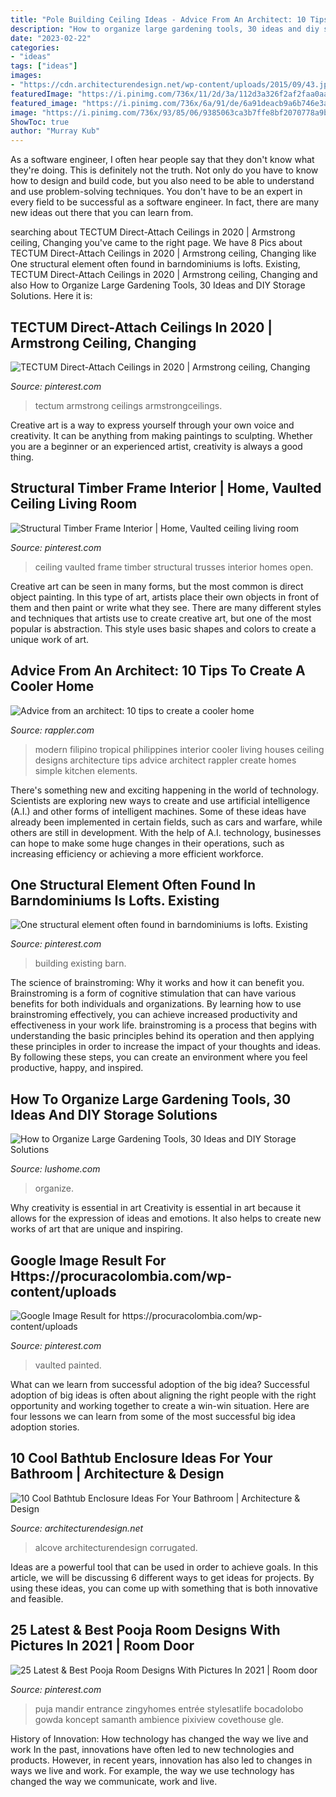 ```yaml
---
title: "Pole Building Ceiling Ideas - Advice From An Architect: 10 Tips To Create A Cooler Home"
description: "How to organize large gardening tools, 30 ideas and diy storage solutions"
date: "2023-02-22"
categories:
- "ideas"
tags: ["ideas"]
images:
- "https://cdn.architecturendesign.net/wp-content/uploads/2015/09/43.jpg"
featuredImage: "https://i.pinimg.com/736x/11/2d/3a/112d3a326f2af2faa0aa2b5b115694b7.jpg"
featured_image: "https://i.pinimg.com/736x/6a/91/de/6a91deacb9a6b746e3a6be74caaefce2.jpg"
image: "https://i.pinimg.com/736x/93/85/06/9385063ca3b7ffe8bf2070778a9b22ce.jpg"
ShowToc: true
author: "Murray Kub"
---
```



As a software engineer, I often hear people say that they don't know what they're doing. This is definitely not the truth. Not only do you have to know how to design and build code, but you also need to be able to understand and use problem-solving techniques. You don't have to be an expert in every field to be successful as a software engineer. In fact, there are many new ideas out there that you can learn from.

	

		
searching about TECTUM Direct-Attach Ceilings in 2020 | Armstrong ceiling, Changing you've came to the right page. We have 8 Pics about TECTUM Direct-Attach Ceilings in 2020 | Armstrong ceiling, Changing like One structural element often found in barndominiums is lofts. Existing, TECTUM Direct-Attach Ceilings in 2020 | Armstrong ceiling, Changing and also How to Organize Large Gardening Tools, 30 Ideas and DIY Storage Solutions. Here it is:
		
    
## TECTUM Direct-Attach Ceilings In 2020 | Armstrong Ceiling, Changing

<img loading=lazy src="https://i.pinimg.com/736x/93/85/06/9385063ca3b7ffe8bf2070778a9b22ce.jpg" onerror="this.onerror=null;this.src='https://tse2.mm.bing.net/th?id=OIP.rtHx_BhKhA5IOysCrMOGZgHaE8&amp;pid=15.1';" alt="TECTUM Direct-Attach Ceilings in 2020 | Armstrong ceiling, Changing">

_Source: pinterest.com_

>tectum armstrong ceilings armstrongceilings. 

	

Creative art is a way to express yourself through your own voice and creativity. It can be anything from making paintings to sculpting. Whether you are a beginner or an experienced artist, creativity is always a good thing.

    
## Structural Timber Frame Interior | Home, Vaulted Ceiling Living Room

<img loading=lazy src="https://i.pinimg.com/736x/11/2d/3a/112d3a326f2af2faa0aa2b5b115694b7.jpg" onerror="this.onerror=null;this.src='https://tse2.mm.bing.net/th?id=OIP.-TmW_H37aopjlaRbk-45YQHaLF&amp;pid=15.1';" alt="Structural Timber Frame Interior | Home, Vaulted ceiling living room">

_Source: pinterest.com_

>ceiling vaulted frame timber structural trusses interior homes open. 

	

Creative art can be seen in many forms, but the most common is direct object painting. In this type of art, artists place their own objects in front of them and then paint or write what they see. There are many different styles and techniques that artists use to create creative art, but one of the most popular is abstraction. This style uses basic shapes and colors to create a unique work of art.

    
## Advice From An Architect: 10 Tips To Create A Cooler Home

<img loading=lazy src="https://assets.rappler.com/1B37BC229AEF4A30A2233F5185196164/img/D76470A219B04640BBFE967A5A344423/20160211-Cooler_Homes-004.jpg" onerror="this.onerror=null;this.src='https://tse4.mm.bing.net/th?id=OIP.0gxLa_hHFX7N8zKPUcQhfQHaLH&amp;pid=15.1';" alt="Advice from an architect: 10 tips to create a cooler home">

_Source: rappler.com_

>modern filipino tropical philippines interior cooler living houses ceiling designs architecture tips advice architect rappler create homes simple kitchen elements. 

	

There's something new and exciting happening in the world of technology. Scientists are exploring new ways to create and use artificial intelligence (A.I.) and other forms of intelligent machines. Some of these ideas have already been implemented in certain fields, such as cars and warfare, while others are still in development. With the help of A.I. technology, businesses can hope to make some huge changes in their operations, such as increasing efficiency or achieving a more efficient workforce.

    
## One Structural Element Often Found In Barndominiums Is Lofts. Existing

<img loading=lazy src="https://i.pinimg.com/736x/6a/91/de/6a91deacb9a6b746e3a6be74caaefce2.jpg" onerror="this.onerror=null;this.src='https://tse2.mm.bing.net/th?id=OIP.t2tU3jKUjsPge4p3WJS2igHaLG&amp;pid=15.1';" alt="One structural element often found in barndominiums is lofts. Existing">

_Source: pinterest.com_

>building existing barn. 

	

The science of brainstroming: Why it works and how it can benefit you.
Brainstroming is a form of cognitive stimulation that can have various benefits for both individuals and organizations. By learning how to use brainstroming effectively, you can achieve increased productivity and effectiveness in your work life. brainstroming is a process that begins with understanding the basic principles behind its operation and then applying these principles in order to increase the impact of your thoughts and ideas. By following these steps, you can create an environment where you feel productive, happy, and inspired.

    
## How To Organize Large Gardening Tools, 30 Ideas And DIY Storage Solutions

<img loading=lazy src="https://www.lushome.com/wp-content/uploads/2020/01/storage-ideas-gadening-tools-26.jpg" onerror="this.onerror=null;this.src='https://tse3.mm.bing.net/th?id=OIP.FJWVSook7nm9MPxbnuUo0wAAAA&amp;pid=15.1';" alt="How to Organize Large Gardening Tools, 30 Ideas and DIY Storage Solutions">

_Source: lushome.com_

>organize. 

	

Why creativity is essential in art
Creativity is essential in art because it allows for the expression of ideas and emotions. It also helps to create new works of art that are unique and inspiring.

    
## Google Image Result For Https://procuracolombia.com/wp-content/uploads

<img loading=lazy src="https://i.pinimg.com/736x/23/10/43/231043e6cedad9f933fcc2623f12b886.jpg" onerror="this.onerror=null;this.src='https://tse4.mm.bing.net/th?id=OIP.36pxG7LYDiV1jy9ysMDlKAHaLH&amp;pid=15.1';" alt="Google Image Result for https://procuracolombia.com/wp-content/uploads">

_Source: pinterest.com_

>vaulted painted. 

	

What can we learn from successful adoption of the big idea?
Successful adoption of big ideas is often about aligning the right people with the right opportunity and working together to create a win-win situation. Here are four lessons we can learn from some of the most successful big idea adoption stories.

    
## 10 Cool Bathtub Enclosure Ideas For Your Bathroom | Architecture &amp; Design

<img loading=lazy src="https://cdn.architecturendesign.net/wp-content/uploads/2015/09/43.jpg" onerror="this.onerror=null;this.src='https://tse3.mm.bing.net/th?id=OIP.VqCL4faT-Ynsm_7zCNy8JQHaLO&amp;pid=15.1';" alt="10 Cool Bathtub Enclosure Ideas For Your Bathroom | Architecture &amp; Design">

_Source: architecturendesign.net_

>alcove architecturendesign corrugated. 

	

Ideas are a powerful tool that can be used in order to achieve goals. In this article, we will be discussing 6 different ways to get ideas for projects. By using these ideas, you can come up with something that is both innovative and feasible.

    
## 25 Latest &amp; Best Pooja Room Designs With Pictures In 2021 | Room Door

<img loading=lazy src="https://i.pinimg.com/736x/5a/b1/95/5ab195c48a5afae98e1ff1206bb60c33.jpg" onerror="this.onerror=null;this.src='https://tse3.mm.bing.net/th?id=OIP.AO9qCi49pQVqEhI5Wd6IuQHaLJ&amp;pid=15.1';" alt="25 Latest &amp; Best Pooja Room Designs With Pictures In 2021 | Room door">

_Source: pinterest.com_

>puja mandir entrance zingyhomes entrée stylesatlife bocadolobo gowda koncept samanth ambience pixiview covethouse gle. 

	

History of Innovation: How technology has changed the way we live and work
In the past, innovations have often led to new technologies and products. However, in recent years, innovation has also led to changes in ways we live and work. For example, the way we use technology has changed the way we communicate, work and live.

